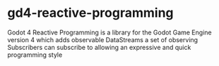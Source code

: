# gd4-reactive-programming
Godot 4 Reactive Programming is a library for the Godot Game Engine version 4 which adds observable DataStreams a set of observing Subscribers can subscribe to allowing an expressive and quick programming style
